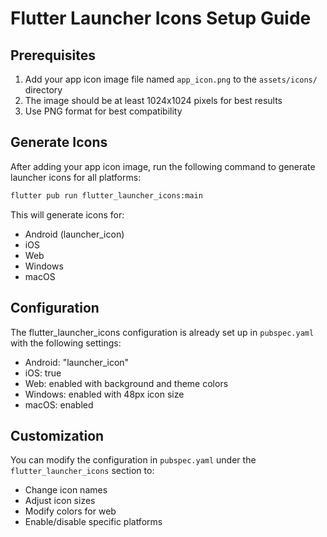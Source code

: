# Flutter Launcher Icons Setup Guide

## Prerequisites
1. Add your app icon image file named `app_icon.png` to the `assets/icons/` directory
2. The image should be at least 1024x1024 pixels for best results
3. Use PNG format for best compatibility

## Generate Icons
After adding your app icon image, run the following command to generate launcher icons for all platforms:

```bash
flutter pub run flutter_launcher_icons:main
```

This will generate icons for:
- Android (launcher_icon)
- iOS
- Web
- Windows
- macOS

## Configuration
The flutter_launcher_icons configuration is already set up in `pubspec.yaml` with the following settings:
- Android: "launcher_icon"
- iOS: true
- Web: enabled with background and theme colors
- Windows: enabled with 48px icon size
- macOS: enabled

## Customization
You can modify the configuration in `pubspec.yaml` under the `flutter_launcher_icons` section to:
- Change icon names
- Adjust icon sizes
- Modify colors for web
- Enable/disable specific platforms
